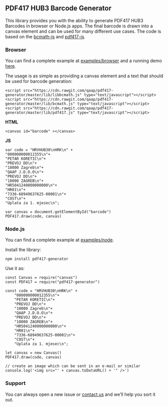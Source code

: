 ## PDF417 HUB3 Barcode Generator

This library provides you with the ability to generate PDF417 HUB3 Barcodes in browser or Node.js
apps. The final barcode is drawn into a canvas element and can be used for many different use cases.
The code is based on the [bcmath-js](https://sourceforge.net/projects/bcmath-js) and
[pdf417-js](https://github.com/bkuzmic/pdf417-js).

### Browser

You can find a complete example at [examples/browser](examples/browser) and a running demo [here](https://qaap.github.io/pdf417-generator).

The usage is as simple as providing a canvas element and a text that should be used for barcode generation:

```
<script src="https://cdn.rawgit.com/qaap/pdf417-generator/master/lib/libbcmath.js" type="text/javascript"></script>
<script src="https://cdn.rawgit.com/qaap/pdf417-generator/master/lib/bcmath.js" type="text/javascript"></script>
<script src="https://cdn.rawgit.com/qaap/pdf417-generator/master/lib/pdf417.js" type="text/javascript"></script>
```

**HTML**
```
<canvas id="barcode" ></canvas>
```

**JS**
```
var code = "HRVHUB30\nHRK\n" +
"000000000012355\n"+
"PETAR KORETIĆ\n"+
"PREVOJ DD\n"+
"10000 Zagreb\n"+
"QAAP J.D.O.O\n"+
"PREVOJ DD\n"+
"10000 ZAGREB\n"+
"HR5041240000000000\n"+
"HR01\n"+
"7336-68949637625-00001\n"+
"COST\n"+
"Uplata za 1. mjesec\n";

var canvas = document.getElementById("barcode")
PDF417.draw(code, canvas)

```

### Node.js

You can find a complete example at [examples/node](examples/node).

Install the library:

```
npm install pdf417-generator
```

Use it as:

```
const Canvas = require("canvas")
const PDF417 = require("pdf417-generator")

const code = "HRVHUB30\nHRK\n" +
    "000000000012355\n"+
    "PETAR KORETIĆ\n"+
    "PREVOJ DD\n"+
    "10000 Zagreb\n"+
    "QAAP J.D.O.O\n"+
    "PREVOJ DD\n"+
    "10000 ZAGREB\n"+
    "HR5041240000000000\n"+
    "HR01\n"+
    "7336-68949637625-00001\n"+
    "COST\n"+
    "Uplata za 1. mjesec\n";

let canvas = new Canvas()
PDF417.draw(code, canvas)

// create an image which can be sent in an e-mail or similar
console.log('<img src="' + canvas.toDataURL() + '" />')
```

### Support

You can always open a new issue or [contact us](http://qaap.io) and we’ll help you sort it out.
